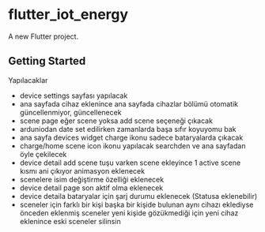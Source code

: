 # flutter_iot_energy

A new Flutter project.

## Getting Started
Yapılacaklar
- device settings sayfası yapılacak
- ana sayfada cihaz eklenince ana sayfada cihazlar bölümü otomatik güncellenmiyor, güncellenecek
- scene page eğer scene yoksa add scene seçeneği çıkacak
- arduniodan date set edilirken zamanlarda başa sıfır koyuyomu bak
- ana sayfa devices widget charge ikonu sadece bataryalarda çıkacak
- charge/home scene icon ikonu yapılacak searchden ve ana sayfadan öyle çekilecek
- device detail add scene tuşu varken scene ekleyince 1 active scene kısmı ani çıkıyor animasyon eklenecek
- scenelere isim değiştirme özelliği eklenecek
- device detail page son aktif olma eklenecek
- device detaila bataryalar için şarj durumu eklenecek (Statusa eklenebilir)
- sceneler için farklı bir kişi başka bir kişide bulunan aynı cihazı eklediyse önceden eklenmiş sceneler yeni kişide gözükmediği için yeni cihaz eklenince eski sceneler silinsin
